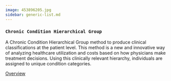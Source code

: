```yaml
---
image: 453896205.jpg
sidebar: generic-list.md
---
```


### `Chronic Condition Hierarchical Group`

A Chronic Condition Hierarchical Group method to produce clinical classifications at the patient level. This method is a new and innovative way of analyzing healthcare utilization and costs based on how physicians make treatment decisions. Using this clinically relevant hierarchy, individuals are assigned to unique condition categories.

[Overview]

[Overview]: http://google.com
